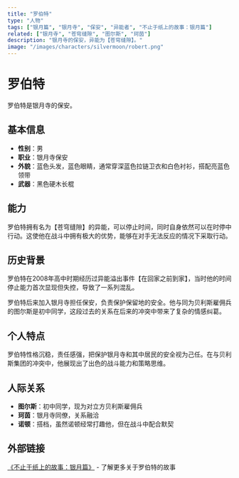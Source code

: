 ```yaml
---
title: "罗伯特"
type: "人物"
tags: ["银月篇", "银月寺", "保安", "异能者", "不止于纸上的故事：银月篇"]
related: ["银月寺", "苍穹缝隙", "图尔斯", "珂茵"]
description: "银月寺的保安，异能为【苍穹缝隙】。"
image: "/images/characters/silvermoon/robert.png"
---
```

# 罗伯特

罗伯特是银月寺的保安。

## 基本信息

- **性别**：男
- **职业**：银月寺保安
- **外貌**：蓝色头发，蓝色眼睛，通常穿深蓝色拉链卫衣和白色衬衫，搭配亮蓝色领带
- **武器**：黑色硬木长棍

## 能力

罗伯特拥有名为【苍穹缝隙】的异能，可以停止时间，同时自身依然可以在时停中行动。这使他在战斗中拥有极大的优势，能够在对手无法反应的情况下采取行动。

## 历史背景

<div class="spoiler" data-source="《在回家之前到家》">
罗伯特在2008年高中时期经历过异能溢出事件【在回家之前到家】，当时他的时间停止能力首次显现但失控，导致了一系列混乱。
</div>

罗伯特后来加入银月寺担任保安，负责保护保留地的安全。他与同为贝利斯雇佣兵的图尔斯是初中同学，这段过去的关系在后来的冲突中带来了复杂的情感纠葛。

## 个人特点

罗伯特性格沉稳，责任感强，把保护银月寺和其中居民的安全视为己任。在与贝利斯集团的冲突中，他展现出了出色的战斗能力和策略思维。

## 人际关系

- **图尔斯**：初中同学，现为对立方贝利斯雇佣兵
- **珂茵**：银月寺同僚，关系融洽
- **诺顿**：搭档，虽然诺顿经常打趣他，但在战斗中配合默契

## 外部链接

[《不止于纸上的故事：银月篇》](https://tobenot.itch.io/beyond-books) - 了解更多关于罗伯特的故事 